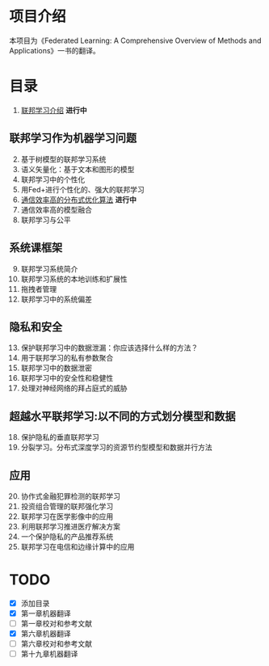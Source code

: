 # 项目介绍

本项目为《Federated Learning: A Comprehensive Overview of Methods and Applications》一书的翻译。

# 目录

1. [联邦学习介绍](./Chapter01.md) **进行中**

## 联邦学习作为机器学习问题

2. 基于树模型的联邦学习系统
3. 语义矢量化：基于文本和图形的模型
4. 联邦学习中的个性化
5. 用Fed+进行个性化的、强大的联邦学习
6. [通信效率高的分布式优化算法](./Chapter06.md) **进行中**
7. 通信效率高的模型融合
8. 联邦学习与公平

## 系统课框架

9. 联邦学习系统简介
10. 联邦学习系统的本地训练和扩展性
11. 拖拽者管理
12. 联邦学习中的系统偏差

## 隐私和安全

13. 保护联邦学习中的数据泄漏：你应该选择什么样的方法？
14. 用于联邦学习的私有参数聚合
15. 联邦学习中的数据泄密
16. 联邦学习中的安全性和稳健性
17. 处理对神经网络的拜占庭式的威胁

## 超越水平联邦学习:以不同的方式划分模型和数据

18. 保护隐私的垂直联邦学习
19. 分裂学习。分布式深度学习的资源节约型模型和数据并行方法

## 应用

20. 协作式金融犯罪检测的联邦学习
21. 投资组合管理的联邦强化学习
22. 联邦学习在医学影像中的应用
23. 利用联邦学习推进医疗解决方案
24. 一个保护隐私的产品推荐系统
25. 联邦学习在电信和边缘计算中的应用

# TODO

- [x] 添加目录
- [x] 第一章机器翻译
- [ ] 第一章校对和参考文献
- [x] 第六章机器翻译
- [ ] 第六章校对和参考文献
- [ ] 第十九章机器翻译
